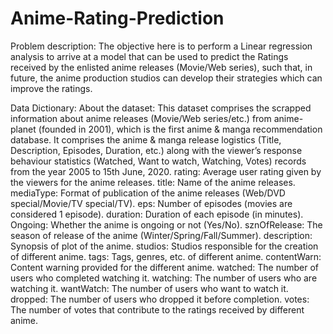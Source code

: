 # Anime-Rating-Prediction
Problem description:
The objective here is to perform a Linear regression analysis to arrive at a model that
can be used to predict the Ratings received by the enlisted anime releases
(Movie/Web series), such that, in future, the anime production studios can develop
their strategies which can improve the ratings.

Data Dictionary:
About the dataset: This dataset comprises the scrapped information about anime
releases (Movie/Web series/etc.) from anime-planet (founded in 2001), which is the
first anime & manga recommendation database. It comprises the anime & manga
release logistics (Title, Description, Episodes, Duration, etc.) along with the viewer’s
response behaviour statistics (Watched, Want to watch, Watching, Votes) records from
the year 2005 to 15th June, 2020.
rating: Average user rating given by the viewers for the anime releases.
title: Name of the anime releases.
mediaType: Format of publication of the anime releases (Web/DVD
special/Movie/TV special/TV).
eps: Number of episodes (movies are considered 1 episode).
duration: Duration of each episode (in minutes).
Ongoing: Whether the anime is ongoing or not (Yes/No).
sznOfRelease: The season of release of the anime (Winter/Spring/Fall/Summer).
description: Synopsis of plot of the anime.
studios: Studios responsible for the creation of different anime.
tags: Tags, genres, etc. of different anime.
contentWarn: Content warning provided for the different anime.
watched: The number of users who completed watching it.
watching: The number of users who are watching it.
wantWatch: The number of users who want to watch it.
dropped: The number of users who dropped it before completion.
votes: The number of votes that contribute to the ratings received by different anime.

